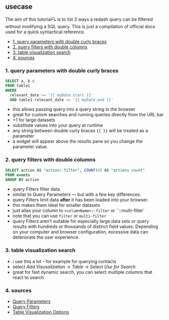 ## usecase
The aim of this tutorial🔍 is to list 3 ways a redash query can be filtered without modifying a SQL query. This is just a compilation of official docs used for a quick syntactical reference. 

<!-- TOC -->

- [1. query parameters with double curly braces](#1-query-parameters-with-double-curly-braces)
- [2. query filters with double columns](#2-query-filters-with-double-columns)
- [3. table visualization search](#3-table-visualization-search)
- [4. sources](#4-sources)

<!-- /TOC -->

### 1. query parameters with double curly braces

```sql
SELECT a, b c
FROM table1
WHERE
  relevant_date >= '{{ myDate.start }}'
  AND table1.relevant_date <= '{{ myDate.end }}'
```

* this allows passing query into a query string in the browser
* great for custom searches and running queries directly from the URL bar
* +1 for large datasets
* substitute values into your query at runtime
* any string between double curly braces `{{ }}` will be treated as a parameter
* a widget will appear above the results pane so you change the parameter value.

### 2. query filters with double columns

```sql
SELECT action AS "action::filter", COUNT(0) AS "actions count"
FROM events
GROUP BY action
```

* query Filters filter data
* similar to Query Parameters — but with a few key differences. 
* query Filters limit data **after** it has been loaded into your browser. 
* this makes them ideal for smaller datasets
* just alias your column to `<columnName>::filter` or ``<columnName>::multi-filter`
* note that you can use `filter` or  `multi-filter`
* query Filters aren’t suitable for especially large data sets or query results with hundreds or thousands of distinct field values. Depending on your computer and browser configuration, excessive data can deteriorate the user experience.

### 3. table visualization search
* i use this a lot - for example for querying contacts
* select _Add Visusalization_ → _Table_ → Select _Use for Search_
* great for fast dynamic search, you can select multiple columns that react to search

### 4. sources
* [Query Parameters](https://redash.io/help/user-guide/querying/query-parameters)
* [Query Filters](https://redash.io/help/user-guide/querying/query-filters)
* [Table Visualization Options](https://redash.io/help/user-guide/visualizations/table-visualizations)
